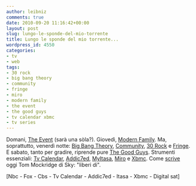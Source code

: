 ```yaml
---
author: leibniz
comments: true
date: 2010-09-20 11:16:42+00:00
layout: post
slug: lungo-le-sponde-del-mio-torrente
title: Lungo le sponde del mio torrente...
wordpress_id: 4550
categories:
- tv
- web
tags:
- 30 rock
- big bang theory
- community
- fringe
- miro
- modern family
- the event
- the good guys
- tv calendar xbmc
- tv series
---
```


Domani, [The Event](http://www.nbc.com/the-event/) (sarà una sòla?). Giovedì, [Modern Family](http://abc.go.com/shows/modern-family). Ma, soprattutto, venerdì notte: [Big Bang Theory](http://www.cbs.com/primetime/big_bang_theory/), [Community](http://www.nbc.com/community/), [30 Rock](http://www.nbc.com/30-rock/) e [Fringe](http://www.fox.com/fringe/). E sabato, tanto per gradire, riprende pure [The Good Guys](http://www.fox.com/goodguys/). Strumenti essenziali: [Tv Calendar](http://www.pogdesign.co.uk/cat/), [Addic7ed](http://www.addic7ed.com/), [MyItasa](http://www.italiansubs.net/), [Miro](http://www.getmiro.com/) e [Xbmc](http://xbmc.org/). Come [scrive](http://www.digital-sat.it/new.php?id=23451) oggi Tom Mockridge di Sky: "liberi di".

[Nbc - Fox - Cbs - Tv Calendar - Addic7ed - Itasa - Xbmc - Digital sat]
